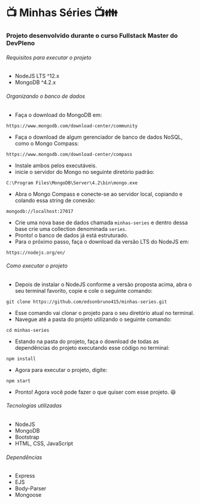 # :tv: Minhas Séries :tv::family: 

### Projeto desenvolvido durante o curso Fullstack Master do DevPleno

###### Requisitos para executar o projeto

  * NodeJS LTS ^12.x
  * MongoDB ^4.2.x
  
###### Organizando o banco de dados

  - Faça o download do MongoDB em: 
  ```
  https://www.mongodb.com/download-center/community
  ```
  - Faça o download de algum gerenciador de banco de dados NoSQL, como o Mongo Compass: 
  ```
  https://www.mongodb.com/download-center/compass
  ```
  - Instale ambos pelos executáveis.
  - inicie o servidor do Mongo no seguinte diretório padrão:
  ```
  C:\Program Files\MongoDB\Server\4.2\bin\mongo.exe
  ```
  - Abra o Mongo Compass e conecte-se ao servidor local, copiando e colando essa string de conexão:
  ```
  mongodb://localhost:27017
  ```
  - Crie uma nova base de dados chamada `minhas-series` e dentro dessa base crie uma collection denominada `series`.
  - Pronto! o banco de dados já está estruturado.
  - Para o próximo passo, faça o download da versão LTS do NodeJS em: 
  ```
  https://nodejs.org/en/
  ```
 
###### Como executar o projeto

  - Depois de instalar o NodeJS conforme a versão proposta acima, abra o seu terminal favorito, copie e cole o seguinte comando:
  ```
  git clone https://github.com/edsonbruno415/minhas-series.git
  ```
  - Esse comando vai clonar o projeto para o seu diretório atual no terminal.
  - Navegue até a pasta do projeto utilizando o seguinte comando:
  ```
  cd minhas-series
  ```
  - Estando na pasta do projeto, faça o download de todas as dependências do projeto executando esse código no terminal:
  ```
  npm install
  ```
  - Agora para executar o projeto, digite:
  ```
  npm start
  ```
  - Pronto! Agora você pode fazer o que quiser com esse projeto. :satisfied:
  
###### Tecnologias utilizadas

  * NodeJS
  * MongoDB
  * Bootstrap
  * HTML, CSS, JavaScript
  
###### Dependências

  * Express
  * EJS
  * Body-Parser
  * Mongoose
  
  
  
  

